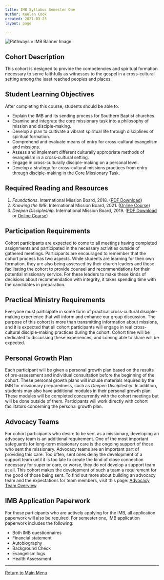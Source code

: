 ```yaml
---
title: IMB Syllabus Semester One
author: Keelan Cook
created: 2021-03-23
layout: page

---
```

![Pathways » IMB Banner Image](https://i.imgur.com/aeVVD30.png)

## Cohort Description
This cohort is designed to provide the competencies and spiritual formation necessary to serve faithfully as witnesses to the gospel in a cross-cultural setting among the least reached peoples and places.

## Student Learning Objectives
After completing this course, students should be able to:
* Explain the IMB and its sending process for Southern Baptist churches.
* Examine and integrate the core missionary task into a philosophy of mission and disciple-making.
* Develop a plan to cultivate a vibrant spiritual life through disciplines of spiritual formation.
* Comprehend and evaluate means of entry for cross-cultural evangelism and missions.
* Assess and implement different culturally appropriate methods of evangelism in a cross-cultural setting.
* Engage in cross-culturally disciple-making on a personal level.
* Develop a strategy for cross-cultural missions practices from entry through disciple-making in the Core Missionary Task.

## Required Reading and Resources
1. *Foundations*. International Mission Board, 2018. ([PDF Download](https://www.imb.org/wp-content/uploads/2020/03/Foundations-English-v2.pdf))
2. *Knowing the IMB*. International Mission Board, 2021. ([Online Course](https://imb.pathwright.com/library/knowing-imb/199579/about/))
3. *Deepen Discipleship*. International Mission Board, 2019. ([PDF Download](https://www.imb.org/wp-content/uploads/2019/10/Deepen-Discipleship-v2.pdf) or [Online Course](https://imb.pathwright.com/library/deepen-discipleship-055f43a0/102497/about/))

## Participation Requirements
Cohort participants are expected to come to all meetings having completed assignments and participated in the necessary activities outside of gathered meetings. Participants are encouraged to remember that the cohort process has two aspects. While students are learning for their own formation, they are also being assessed by their church leaders and those facilitating the cohort to provide counsel and recommendations for their potential missionary service. For these leaders to make these kinds of decisions about recommendation with integrity, it takes spending time with the candidates in preparation.

## Practical Ministry Requirements
Everyone must participate in some form of practical cross-cultural disciple-making experience that will inform and enhance our group discussion. The purpose of this cohort is more than transmitting information about missions, and it is expected that all cohort participants will engage in real cross-cultural disciple-making practices during the cohort. Cohort time will be dedicated to discussing these experiences, and coming able to share will be expected.

## Personal Growth Plan
Each participant will be given a personal growth plan based on the results of pre-assessment and individual consultation before the beginning of the cohort. These personal growth plans will include materials required by the IMB for missionary preparedness, such as *Deepen Discipleship*. In addition, students may also have additional modules in their personal growth plan. These modules will be completed concurrently with the cohort meetings but will be done outside of them. Participants will work directly with cohort facilitators concerning the personal growth plan.

## Advocacy Teams
For cohort participants who desire to be sent as a missionary, developing an advocacy team is an additional requirement. One of the most important safeguards for long-term missionary care is the ongoing support of those who sent the missionary. Advocacy teams are an important part of providing this care. Too often, sent ones delay the development of a support team until it is too late to create the kind of close connection necessary for superior care, or worse, they do not develop a support team at all. This cohort makes the development of such a team a requirement for the good of those being sent. To find out more about building an advocacy team and the expectations for team members, visit this page: [Advocacy Team Overview](https://pathways.ml/docs/advocacy-team-overview/).

## IMB Application Paperwork
For those participants who are actively applying for the IMB, all application paperwork will also be required. For semester one, IMB application paperwork includes the following:
* Both IMB questionnaires
* Financial statement
* Autobiography
* Background Check
* Evangelism logs
* Health Assessment

---

[Return to Main Menu](https://pathways.ml/pathways-imb/)